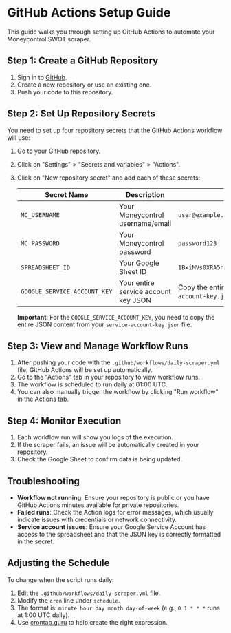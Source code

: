 # GitHub Actions Setup Guide

This guide walks you through setting up GitHub Actions to automate your Moneycontrol SWOT scraper.

## Step 1: Create a GitHub Repository

1. Sign in to [GitHub](https://github.com).
2. Create a new repository or use an existing one.
3. Push your code to this repository.

## Step 2: Set Up Repository Secrets

You need to set up four repository secrets that the GitHub Actions workflow will use:

1. Go to your GitHub repository.
2. Click on "Settings" > "Secrets and variables" > "Actions".
3. Click on "New repository secret" and add each of these secrets:

   | Secret Name | Description | Example |
   |-------------|-------------|---------|
   | `MC_USERNAME` | Your Moneycontrol username/email | `user@example.com` |
   | `MC_PASSWORD` | Your Moneycontrol password | `password123` |
   | `SPREADSHEET_ID` | Your Google Sheet ID | `1BxiMVs0XRA5nFMdKvBdBZjgmUUqptlbs74OgvE2upms` |
   | `GOOGLE_SERVICE_ACCOUNT_KEY` | Your entire service account key JSON | Copy the entire contents of your `service-account-key.json` file |

   **Important**: For the `GOOGLE_SERVICE_ACCOUNT_KEY`, you need to copy the entire JSON content from your `service-account-key.json` file.

## Step 3: View and Manage Workflow Runs

1. After pushing your code with the `.github/workflows/daily-scraper.yml` file, GitHub Actions will be set up automatically.
2. Go to the "Actions" tab in your repository to view workflow runs.
3. The workflow is scheduled to run daily at 01:00 UTC.
4. You can also manually trigger the workflow by clicking "Run workflow" in the Actions tab.

## Step 4: Monitor Execution

1. Each workflow run will show you logs of the execution.
2. If the scraper fails, an issue will be automatically created in your repository.
3. Check the Google Sheet to confirm data is being updated.

## Troubleshooting

- **Workflow not running**: Ensure your repository is public or you have GitHub Actions minutes available for private repositories.
- **Failed runs**: Check the Action logs for error messages, which usually indicate issues with credentials or network connectivity.
- **Service account issues**: Ensure your Google Service Account has access to the spreadsheet and that the JSON key is correctly formatted in the secret.

## Adjusting the Schedule

To change when the script runs daily:

1. Edit the `.github/workflows/daily-scraper.yml` file.
2. Modify the `cron` line under `schedule`.
3. The format is: `minute hour day month day-of-week` (e.g., `0 1 * * *` runs at 1:00 UTC daily).
4. Use [crontab.guru](https://crontab.guru/) to help create the right expression.
